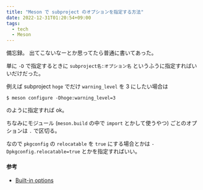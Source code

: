 ```yaml
---
title: "Meson で subproject のオプションを指定する方法"
date: 2022-12-31T01:20:54+09:00
tags:
  - tech
  - Meson
---
```


備忘録。
出てこないなーとか思ってたら普通に書いてあった。

単に `-D` で指定するときに `subproject名:オプション名` というふうに指定すればいいだけだった。

例えば subproject `hoge` でだけ `warning_level` を 3 にしたい場合は

```shell
$ meson configure -Dhoge:warning_level=3
```

のように指定すれば ok。

ちなみにモジュール (`meson.build` の中で `import` とかして使うやつ) ごとのオプションは `.` で区切る。

なので `pkgconfig` の `relocatable` を `true` にする場合とかは `-Dpkgconfig.relocatable=true` とかを指定すればいい。

#### 参考

- [Built-in options](https://mesonbuild.com/Builtin-options.html#specifying-options-per-subproject)
